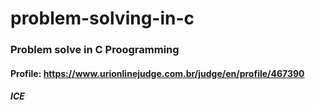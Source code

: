 # problem-solving-in-c
### Problem solve in C Proogramming

#### Profile: https://www.urionlinejudge.com.br/judge/en/profile/467390

##### ICE

